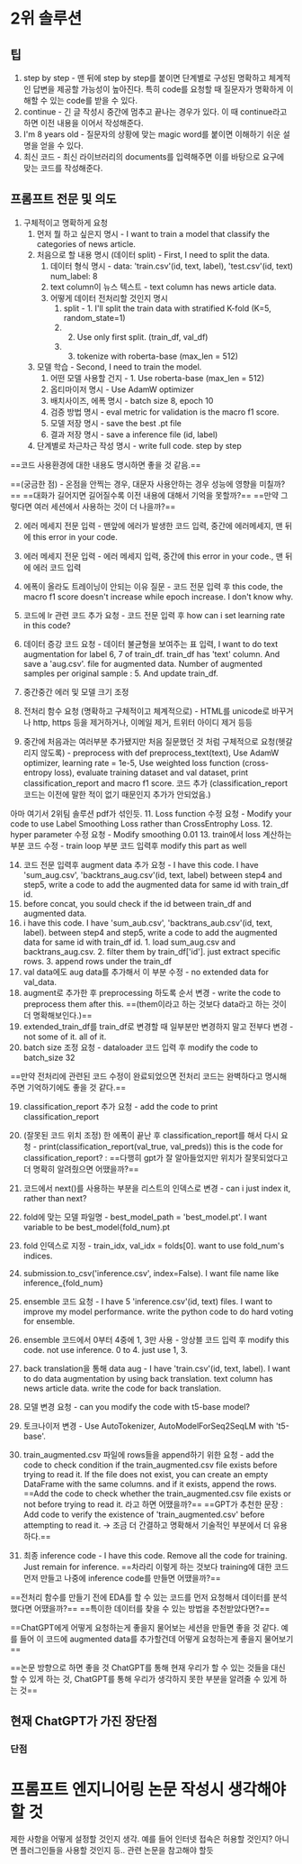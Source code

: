 # 2위 솔루션

## 팁
1. step by step - 맨 뒤에 step by step를 붙이면 단계별로 구성된 명확하고 체계적인 답변을 제공할 가능성이 높아진다. 특히 code를 요청할 때 질문자가 명확하게 이해할 수 있는 code를 받을 수 있다.
2. continue - 긴 글 작성시 중간에 멈추고 끝나는 경우가 있다. 이 때 continue라고 하면 이전 내용을 이어서 작성해준다.
3. I'm 8 years old - 질문자의 상황에 맞는 magic word를 붙이면 이해하기 쉬운 설명을 얻을 수 있다.
4. 최신 코드 - 최신 라이브러리의 documents를 입력해주면 이를 바탕으로 요구에 맞는 코드를 작성해준다.

## 프롬프트 전문 및 의도

1. 구체적이고 명확하게 요청
	1. 먼저 뭘 하고 싶은지 명시 - I want to train a model that classify the categories of news article.
	2. 처음으로 할 내용 명시 (데이터 split) - First, I need to split the data.
		1. 데이터 형식 명시 - data: 'train.csv'(id, text, label), 'test.csv'(id, text) num_label: 8
		2. text column이 뉴스 텍스트 - text column has news article data.
		3. 어떻게 데이터 전처리할 것인지 명시
			1. split - 1. I'll split the train data with stratified K-fold (K=5, random_state=1)
			2. 2. Use only first split. (train_df, val_df)
			3. 3. tokenize with roberta-base (max_len = 512)
	3. 모델 학습 - Second, I need to train the model.
		1. 어떤 모델 사용할 건지 - 1. Use roberta-base (max_len = 512)
		2. 옵티마이저 명시 - Use AdamW optimizer
		3. 배치사이즈, 에폭 명시 - batch size 8, epoch 10
		4. 검증 방법 명시 - eval metric for validation is the macro f1 score.
		5. 모델 저장 명시 - save the best .pt file
		6. 결과 저장 명시 - save a inference file (id, label)
	4. 단계별로 차근차근 작성 명시 - write full code. step by step

==코드 사용환경에 대한 내용도 명시하면 좋을 것 같음.==

==(궁금한 점) - 온점을 안찍는 경우, 대문자 사용안하는 경우 성능에 영향을 미칠까?==
==대화가 길어지면 길어질수록 이전 내용에 대해서 기억을 못할까?== ==만약 그렇다면 여러 세션에서 사용하는 것이 더 나을까?==

2. 에러 메세지 전문 입력 - 맨앞에 에러가 발생한 코드 입력, 중간에 에러메세지, 맨 뒤에 this error in your code.
3. 에러 메세지 전문 입력 - 에러 메세지 입력, 중간에 this error in your code., 맨 뒤에 에러 코드 입력
4. 에폭이 올라도 트레이닝이 안되는 이유 질문 - 코드 전문 입력 후 this code, the macro f1 score doesn't increase while epoch increase. I don't know why.
5. 코드에 lr 관련 코드 추가 요청 - 코드 전문 입력 후 how can i set learning rate in this code?
6. 데이터 증강 코드 요청 - 데이터 불균형을 보여주는 표 입력, I want to do text augmentation for label 6, 7 of train_df. train_df has 'text' column. And save a 'aug.csv'. file for augmented data. Number of augmented samples per original sample : 5. And update train_df.
7. 중간중간 에러 및 모델 크기 조정
8. 전처리 함수 요청 (명확하고 구체적이고 체계적으로) - HTML를 unicode로 바꾸거나 http, https 등을 제거하거나, 이메일 제거, 트위터 아이디 제거 등등

10. 중간에 처음과는 여러부분 추가됐지만 처음 질문했던 것 처럼 구체적으로 요청(헷갈리지 않도록) - preprocess with def preprocess_text(text), Use AdamW optimizer, learning rate = 1e-5, Use weighted loss function (cross-entropy loss), evaluate training dataset and val dataset, print classification_report and macro f1 score. 코드 추가 (classification_report 코드는 이전에 말한 적이 없기 때문인지 추가가 안되었음.)

아마 여기서 2위팀 솔루션 pdf가 섞인듯.
11. Loss function 수정 요청 - Modify your code to use Label Smoothing Loss rather than CrossEntrophy Loss.
12. hyper parameter 수정 요청 - Modify smoothing 0.01
13. train에서 loss 계산하는 부분 코드 수정 - train loop 부분 코드 입력후 modify this part as well

14. 코드 전문 입력후 augment data 추가 요청 - I have this code. I have 'sum_aug.csv', 'backtrans_aug.csv'(id, text, label) between step4 and step5, write a code to add the augmented data for same id with train_df id.
15. before concat, you sould check if the id between train_df and augmented data.
16. i have this code. I have 'sum_aub.csv', 'backtrans_aub.csv'(id, text, label). between step4 and step5, write a code to add the augmented data for same id with train_df id. 1. load sum_aug.csv and backtrans_aug.csv. 2. filter them by train_df['id']. just extract specific rows. 3. append rows under the train_df
17. val data에도 aug data를 추가해서 이 부분 수정 - no extended data for val_data.
18. augment로 추가한 후 preprocessing 하도록 순서 변경 - write the code to preprocess them after this. ==(them이라고 하는 것보다 data라고 하는 것이 더 명확해보인다.)==
19. extended_train_df를 train_df로 변경할 때 일부분만 변경하지 말고 전부다 변경 - not some of it. all of it.
20. batch size 조정 요청 - dataloader 코드 입력 후 modify the code to batch_size 32



==만약 전처리에 관련된 코드 수정이 완료되었으면 전처리 코드는 완벽하다고 명시해주면 기억하기에도 좋을 것 같다.==




19. classification_report 추가 요청 - add the code to print classification_report
20. (잘못된 코드 위치 조정) 한 에폭이 끝난 후 classification_report를 해서 다시 요청 - print(classification_report(val_true, val_preds)) this is the code for classification_report? : ==다행히 gpt가 잘 알아들었지만 위치가 잘못되었다고 더 명확히 알려줬으면 어땠을까?==
21. 코드에서 next()를 사용하는 부분을 리스트의 인덱스로 변경 - can i just index it, rather than next?
22. fold에 맞는 모델 파일명 - best_model_path = 'best_model.pt'. I want variable to be best_model{fold_num}.pt
23. fold 인덱스로 지정 - train_idx, val_idx = folds[0]. want to use fold_num's indices.
24. submission.to_csv('inference.csv', index=False). I want file name like inference_{fold_num}
25. ensemble 코드 요청 - I have 5 'inference.csv'(id, text) files. I want to improve my model performance. write the python code to do hard voting for ensemble.
26. ensemble 코드에서 0부터 4중에 1, 3만 사용 - 앙상블 코드 입력 후 modify this code. not use inference. 0 to 4. just use 1, 3.


1. back translation을 통해 data aug - I have 'train.csv'(id, text, label). I want to do data augmentation by using back translation. text column has news article data. write the code for back translation.
2. 모델 변경 요청 - can you modify the code with t5-base model?
3. 토크나이저 변경 - Use AutoTokenizer, AutoModelForSeq2SeqLM with 't5-base'.


1. train_augmented.csv 파일에 rows들을 append하기 위한 요청 - add the code to check condition if the train_augmented.csv file exists before trying to read it. If the file does not exist, you can create an empty DataFrame with the same columns. and if it exists, append the rows.
   ==Add the code to check whether the train_augmented.csv file exists or not before trying to read it. 라고 하면 어땠을까?==
   ==GPT가 추천한 문장 : Add code to verify the existence of 'train_augmented.csv' before attempting to read it. -> 조금 더 간결하고 명확해서 기술적인 부분에서 더 유용하다.==


1. 최종 inference code - I have this code. Remove all the code for training. Just remain for inference. ==차라리 이렇게 하는 것보다 training에 대한 코드 먼저 만들고 나중에 inference code를 만들면 어땠을까?==

==전처리 함수를 만들기 전에 EDA를 할 수 있는 코드를 먼저 요청해서 데이터를 분석했다면 어땠을까?==
==특이한 데이터를 찾을 수 있는 방법을 추천받았다면?==

==ChatGPT에게 어떻게 요청하는게 좋을지 물어보는 세션을 만들면 좋을 것 같다. 예를 들어 이 코드에 augmented data를 추가할건데 어떻게 요청하는게 좋을지 물어보기==

==논문 방향으로 하면 좋을 것
ChatGPT를 통해 현재 우리가 할 수 있는 것들을 대신 할 수 있게 하는 것, ChatGPT를 통해 우리가 생각하지 못한 부분을 알려줄 수 있게 하는 것==

## 현재 ChatGPT가 가진 장단점

### 단점



# 프롬프트 엔지니어링 논문 작성시 생각해야할 것

제한 사항을 어떻게 설정할 것인지 생각. 예를 들어 인터넷 접속은 허용할 것인지? 아니면 플러그인들을 사용할 것인지 등.. 관련 논문을 참고해야 할듯